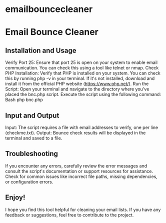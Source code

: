 # emailbouncecleaner
# Email Bounce Cleaner

## Installation and Usage
Verify Port 25:
Ensure that port 25 is open on your system to enable email communication. You can check this using a tool like telnet or nmap.
Check PHP Installation:
Verify that PHP is installed on your system. You can check this by running php -v in your terminal. If it's not installed, download and install it from the official PHP website (https://www.php.net/).
Run the Script:
Open your terminal and navigate to the directory where you've placed the bnc.php script.
Execute the script using the following command:
Bash
php bnc.php


## Input and Output

Input: The script requires a file with email addresses to verify, one per line (checkme.txt).
Output: Bounce check results will be displayed in the terminal and saved to a file.

## Troubleshooting
If you encounter any errors, carefully review the error messages and consult the script's documentation or support resources for assistance.
Check for common issues like incorrect file paths, missing dependencies, or configuration errors.

## Enjoy!
I hope you find this tool helpful for cleaning your email lists. If you have any feedback or suggestions, feel free to contribute to the project.
